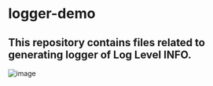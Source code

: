 # logger-demo
## This repository contains files related to generating logger of Log Level INFO.
![image](https://user-images.githubusercontent.com/89537080/184780373-fe383940-5169-4b62-a26c-d9e9d7e5408d.png)
